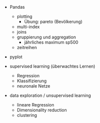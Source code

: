- Pandas
  - plotting
    - Übung: pareto (Bevölkerung)
  - multi-index
  - joins
  - gruppierung und aggregation
    - jährliches maximum sp500
  - zeitreihen
- pyplot

- supervised learning (überwachtes Lernen)
  - Regression
  - Klassifizierung
  - neuronale Netze
- data exploration / unsupervised learning
  - lineare Regression
  - Dimensionality reduction
  - clustering
